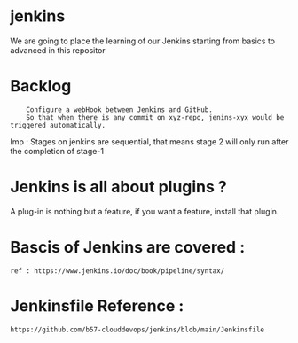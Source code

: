 # jenkins

We are going to place the learning of our Jenkins starting from basics to advanced in this repositor

# Backlog 

```
    Configure a webHook between Jenkins and GitHub.
    So that when there is any commit on xyz-repo, jenins-xyx would be triggered automatically.
```

Imp : Stages on jenkins are sequential, that means stage 2 will only run after the completion of stage-1 


# Jenkins is all about plugins ?
A plug-in is nothing but a feature, if you want a feature, install that plugin.

# Bascis of Jenkins are covered : 
    ref : https://www.jenkins.io/doc/book/pipeline/syntax/

# Jenkinsfile Reference :
    https://github.com/b57-clouddevops/jenkins/blob/main/Jenkinsfile

